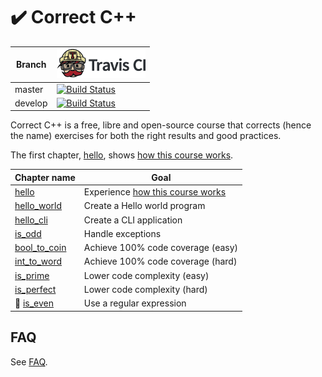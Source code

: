 # :heavy_check_mark: Correct C++

Branch|[![Travis CI logo](pics/TravisCI.png)](https://travis-ci.org)
---|---
master|[![Build Status](https://travis-ci.org/richelbilderbeek/correct_cpp.svg?branch=master)](https://travis-ci.org/richelbilderbeek/correct_cpp)
develop|[![Build Status](https://travis-ci.org/richelbilderbeek/correct_cpp.svg?branch=develop)](https://travis-ci.org/richelbilderbeek/correct_cpp)

Correct C++ is a free, libre and open-source course that corrects (hence the name) exercises for both the right results and good practices.

The first chapter, [hello](https://github.com/richelbilderbeek/correct_cpp), shows [how this course works](how_this_course_works.md).

Chapter name|Goal
---|---
[hello](https://github.com/richelbilderbeek/correct_cpp_hello)|Experience [how this course works](how_this_course_works.md)
[hello_world](https://github.com/richelbilderbeek/correct_cpp_hello_world)|Create a Hello world program
[hello_cli](https://github.com/richelbilderbeek/correct_cpp_hello_cli)|Create a CLI application
[is_odd](https://github.com/richelbilderbeek/correct_cpp_is_odd)|Handle exceptions
[bool_to_coin](https://github.com/richelbilderbeek/correct_cpp_bool_to_coin)|Achieve 100% code coverage (easy)
[int_to_word](https://github.com/richelbilderbeek/correct_cpp_int_to_word)|Achieve 100% code coverage (hard)
[is_prime](https://github.com/richelbilderbeek/correct_cpp_is_prime)|Lower code complexity (easy)
[is_perfect](https://github.com/richelbilderbeek/correct_cpp_is_perfect)|Lower code complexity (hard)
:construction: [is_even](https://github.com/richelbilderbeek/correct_cpp_is_even)|Use a regular expression

## FAQ

See [FAQ](faq.md).
